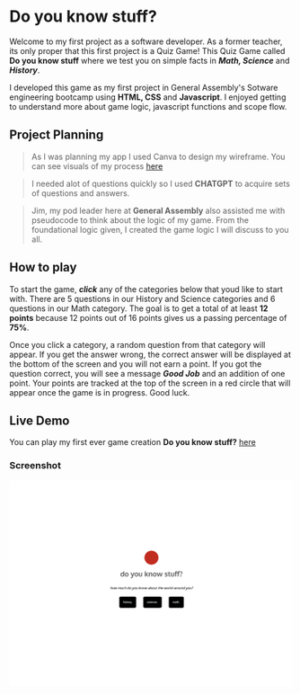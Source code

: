 # Do you know stuff?
Welcome to my first project as a software developer. As a former teacher, its only proper that this first project is a Quiz Game! This Quiz Game called **Do you know stuff** where we test you on simple facts in ***Math, Science*** and ***History***.

I developed this game as my first project in General Assembly's Sotware engineering bootcamp using **HTML, CSS** and **Javascript**. I enjoyed getting to understand more about game logic, javascript functions and scope flow. 

## Project Planning
> As I was planning my app I used Canva to design my wireframe. You can see visuals of my process [here](https://www.canva.com/design/DAGMtX_pUmo/5qssgPZYvx8x1WKMbFvqhQ/view?utm_content=DAGMtX_pUmo&utm_campaign=designshare&utm_medium=link&utm_source=editor)

> I needed alot of questions quickly so I used **CHATGPT** to acquire sets of questions and answers. 

> Jim, my pod leader here at **General Assembly** also assisted me with pseudocode to think about the logic of my game. From the foundational logic given, I created the game logic I will discuss to you all. 


## How to play
To start the game, ***click*** any of the categories below that youd like to start with. There are 5 questions in our History and Science categories and 6 questions in our Math category. The goal is to get a total of at least **12 points** because 12 points out of 16 points gives us a passing percentage of **75%**. 

Once you click a category, a random question from that category will appear. If you get the answer wrong, the correct answer will be displayed at the bottom of the screen and you will not earn a point. If you got the question correct, you will see a message ***Good Job*** and an addition of one point. Your points are tracked at the top of the screen in a red circle that will appear once the game is in progress. Good luck.

## Live Demo
You can play my first ever game creation **Do you know stuff?** [here](https://ayodeleowolabi.github.io/quizgame/)

### Screenshot
![quizgame](images/demo.png)